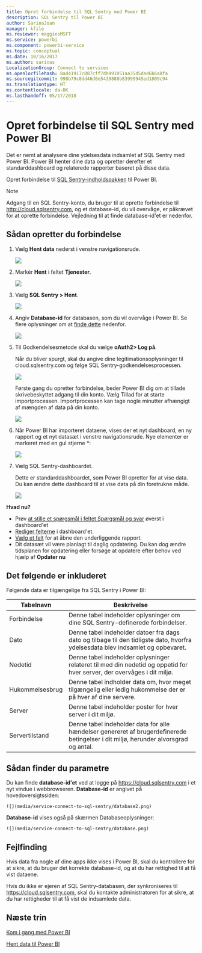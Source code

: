 ```yaml
---
title: Opret forbindelse til SQL Sentry med Power BI
description: SQL Sentry til Power BI
author: SarinaJoan
manager: kfile
ms.reviewer: maggiesMSFT
ms.service: powerbi
ms.component: powerbi-service
ms.topic: conceptual
ms.date: 10/16/2017
ms.author: sarinas
LocalizationGroup: Connect to services
ms.openlocfilehash: 8ad41917c887cff7db991051aa35d5dad6b6a8fa
ms.sourcegitcommit: 998b79c0dd46d0e5439888b83999945ed1809c94
ms.translationtype: HT
ms.contentlocale: da-DK
ms.lasthandoff: 05/17/2018
---
```

# <a name="connect-to-sql-sentry-with-power-bi"></a>Opret forbindelse til SQL Sentry med Power BI
Det er nemt at analysere dine ydelsesdata indsamlet af SQL Sentry med Power BI. Power BI henter dine data og opretter derefter et standarddashboard og relaterede rapporter baseret på disse data.

Opret forbindelse til [SQL Sentry-indholdspakken](https://app.powerbi.com/groups/me/getdata/services/sql-sentry) til Power BI.

>[!NOTE]
>Adgang til en SQL Sentry-konto, du bruger til at oprette forbindelse til http://cloud.sqlsentry.com, og et database-id, du vil overvåge, er påkrævet for at oprette forbindelse.  Vejledning til at finde database-id'et er nedenfor.

## <a name="how-to-connect"></a>Sådan opretter du forbindelse
1. Vælg **Hent data** nederst i venstre navigationsrude.
   
   ![](media/service-connect-to-sql-sentry/pbi_getdata.png)
2. Markér **Hent** i feltet **Tjenester**.
   
   ![](media/service-connect-to-sql-sentry/pbi_getservices.png) 
3. Vælg **SQL Sentry  \> Hent**.
   
   ![](media/service-connect-to-sql-sentry/sqlsentry.png)
4. Angiv **Database-id** for databasen, som du vil overvåge i Power BI. Se flere oplysninger om at [finde dette](#FindingParams) nedenfor.
   
   ![](media/service-connect-to-sql-sentry/img2400.png)
5. Til Godkendelsesmetode skal du vælge **oAuth2\> Log på**.
   
   Når du bliver spurgt, skal du angive dine legitimationsoplysninger til cloud.sqlsentry.com og følge SQL Sentry-godkendelsesprocessen.
   
   ![](media/service-connect-to-sql-sentry/img6400.png)
   
   Første gang du opretter forbindelse, beder Power BI dig om at tillade skrivebeskyttet adgang til din konto. Vælg Tillad for at starte importprocessen.  Importprocessen kan tage nogle minutter afhængigt af mængden af data på din konto.
   
   ![](media/service-connect-to-sql-sentry/img7400.png)
6. Når Power BI har importeret dataene, vises der et nyt dashboard, en ny rapport og et nyt datasæt i venstre navigationsrude. Nye elementer er markeret med en gul stjerne \*:
   
   ![](media/service-connect-to-sql-sentry/img8200.png)
7. Vælg SQL Sentry-dashboardet.
   
   Dette er standarddashboardet, som Power BI opretter for at vise data. Du kan ændre dette dashboard til at vise data på din foretrukne måde.
   
   ![](media/service-connect-to-sql-sentry/img9dashboard800.png)

**Hvad nu?**

* Prøv [at stille et spørgsmål i feltet Spørgsmål og svar](power-bi-q-and-a.md) øverst i dashboard'et
* [Rediger felterne](service-dashboard-edit-tile.md) i dashboard'et.
* [Vælg et felt](service-dashboard-tiles.md) for at åbne den underliggende rapport.
* Dit datasæt vil være planlagt til daglig opdatering. Du kan dog ændre tidsplanen for opdatering eller forsøge at opdatere efter behov ved hjælp af **Opdater nu**

## <a name="whats-included"></a>Det følgende er inkluderet
Følgende data er tilgængelige fra SQL Sentry i Power BI:

| Tabelnavn | Beskrivelse |
| --- | --- |
| Forbindelse |Denne tabel indeholder oplysninger om dine SQL Sentry-definerede forbindelser. |
| Dato<br /> |Denne tabel indeholder datoer fra dags dato og tilbage til den tidligste dato, hvorfra ydelsesdata blev indsamlet og opbevaret. |
| Nedetid<br /> |Denne tabel indeholder oplysninger relateret til med din nedetid og oppetid for hver server, der overvåges i dit miljø. |
| Hukommelsesbrug<br /> |Denne tabel indholder data om, hvor meget tilgængelig eller ledig hukommelse der er på hver af dine servere.<br /> |
| Server<br /> |Denne tabel indeholder poster for hver server i dit miljø. |
| Servertilstand<br /> |Denne tabel indeholder data for alle hændelser genereret af brugerdefinerede betingelser i dit miljø, herunder alvorsgrad og antal. |

<a name="FindingParams"></a>

## <a name="finding-parameters"></a>Sådan finder du parametre
Du kan finde **database-id'et** ved at logge på <https://cloud.sqlsentry.com> i et nyt vindue i webbrowseren.  **Database-id** er angivet på hovedoversigtssiden:

    ![](media/service-connect-to-sql-sentry/database2.png)

**Database-id** vises også på skærmen Databaseoplysninger:

    ![](media/service-connect-to-sql-sentry/database.png)


## <a name="troubleshooting"></a>Fejlfinding
Hvis data fra nogle af dine apps ikke vises i Power BI, skal du kontrollere for at sikre, at du bruger det korrekte database-id, og at du har rettighed til at få vist dataene. 

Hvis du ikke er ejeren af SQL Sentry-databasen, der synkroniseres til <https://cloud.sqlsentry.com>, skal du kontakte administratoren for at sikre, at du har rettigheder til at få vist de indsamlede data.

## <a name="next-steps"></a>Næste trin
[Kom i gang med Power BI](service-get-started.md)

[Hent data til Power BI](service-get-data.md)

